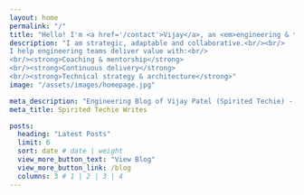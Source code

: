 ```yaml
---
layout: home
permalink: "/"
title: "Hello! I'm <a href='/contact'>Vijay</a>, an <em>engineering & technical leader</em>."
description: "I am strategic, adaptable and collaborative.<br/><br/>
I help engineering teams deliver value with:<br/> 
<br/><strong>Coaching & mentorship</strong>
<br/><strong>Continuous delivery</strong>
<br/><strong>Technical strategy & architecture</strong>"
image: "/assets/images/homepage.jpg"

meta_description: "Engineering Blog of Vijay Patel (Spirited Techie) - Problem Solving, Teams, Strategy, Architecture, Systems"
meta_title: Spirited Techie Writes

posts:
  heading: "Latest Posts"
  limit: 6
  sort: date # date | weight
  view_more_button_text: "View Blog"
  view_more_button_link: /blog
  columns: 3 # 1 | 2 | 3 | 4
---
```

